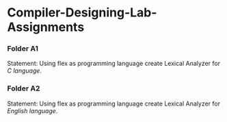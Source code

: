 # Compiler-Designing-Lab-Assignments

### Folder A1
Statement:
Using flex as programming language create Lexical Analyzer for *C language*.

### Folder A2
Statement:
Using flex as programming language create Lexical Analyzer for *English language*.
